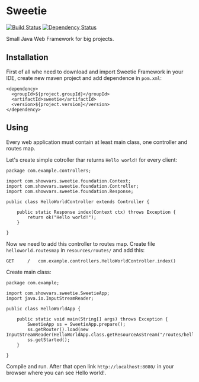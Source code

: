 Sweetie 
=======
[![Build Status](https://travis-ci.org/IntCode/Sweetie.svg?branch=master)](https://travis-ci.org/IntCode/Sweetie)
[![Dependency Status](https://www.versioneye.com/user/projects/55b60eb7653762001a000007/badge.svg?style=flat)](https://www.versioneye.com/user/projects/55b60eb7653762001a000007)

Small Java Web Framework for big projects.


## Installation

First of all whe need to download and import Sweetie Framework in your IDE, create new maven project and add dependence in `pom.xml`:

```
<dependency>
  <groupId>${project.groupId}</groupId>
  <artifactId>sweetie</artifactId>
  <version>${project.version}</version>
</dependency>
```

## Using

Every web application must contain at least main class, one controller and routes map.

Let's create simple cotroller thar returns `Hello world!` for every client:

```
package com.example.controllers;

import com.showvars.sweetie.foundation.Context;
import com.showvars.sweetie.foundation.Controller;
import com.showvars.sweetie.foundation.Response;

public class HelloWorldController extends Controller {

    public static Response index(Context ctx) throws Exception {
        return ok("Hello world!");
    }

}
```

Now we need to add this controller to routes map. Create file `helloworld.routesmap` in `resources/routes/` and add this:

```
GET     /   com.example.controllers.HelloWorldController.index()
```


Create main class:

```
package com.example;

import com.showvars.sweetie.SweetieApp;
import java.io.InputStreamReader;

public class HelloWorldApp {

    public static void main(String[] args) throws Exception {
        SweetieApp ss = SweetieApp.prepare();
        ss.getRouter().load(new InputStreamReader(HelloWorldApp.class.getResourceAsStream("/routes/helloworld.routesmap")));
        ss.getStarted();
    }

}
```

Compile and run. After that open link `http://localhost:8080/` in your browser where you can see Hello world!.
